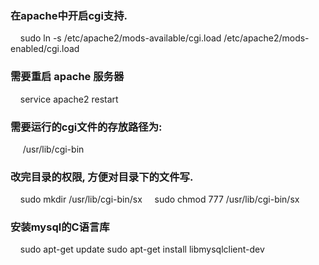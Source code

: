 
### 在apache中开启cgi支持.
    sudo ln -s /etc/apache2/mods-available/cgi.load /etc/apache2/mods-enabled/cgi.load

### 需要重启 apache 服务器  
    service apache2 restart
    
### 需要运行的cgi文件的存放路径为:
     /usr/lib/cgi-bin

### 改完目录的权限, 方便对目录下的文件写.
    sudo mkdir /usr/lib/cgi-bin/sx
    sudo chmod 777 /usr/lib/cgi-bin/sx
### 安装mysql的C语言库  
    sudo apt-get update
    sudo apt-get install libmysqlclient-dev
